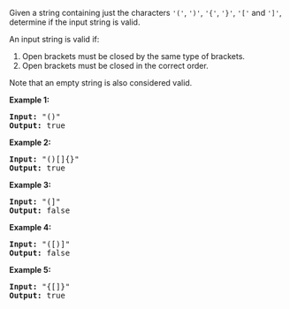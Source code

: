 <div><p>Given a string containing just the characters <code>'('</code>, <code>')'</code>, <code>'{'</code>, <code>'}'</code>, <code>'['</code> and <code>']'</code>, determine if the input string is valid.</p>

<p>An input string is valid if:</p>

<ol>
	<li>Open brackets must be closed by the same type of brackets.</li>
	<li>Open brackets must be closed in the correct order.</li>
</ol>

<p>Note that an empty string is&nbsp;also considered valid.</p>

<p><strong>Example 1:</strong></p>

<pre><strong>Input:</strong> "()"
<strong>Output:</strong> true
</pre>

<p><strong>Example 2:</strong></p>

<pre><strong>Input:</strong> "()[]{}"
<strong>Output:</strong> true
</pre>

<p><strong>Example 3:</strong></p>

<pre><strong>Input:</strong> "(]"
<strong>Output:</strong> false
</pre>

<p><strong>Example 4:</strong></p>

<pre><strong>Input:</strong> "([)]"
<strong>Output:</strong> false
</pre>

<p><strong>Example 5:</strong></p>

<pre><strong>Input:</strong> "{[]}"
<strong>Output:</strong> true
</pre>
</div>